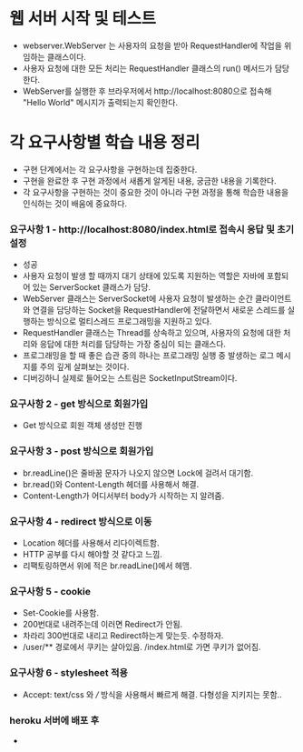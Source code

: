 # 웹 서버 시작 및 테스트
* webserver.WebServer 는 사용자의 요청을 받아 RequestHandler에 작업을 위임하는 클래스이다.
* 사용자 요청에 대한 모든 처리는 RequestHandler 클래스의 run() 메서드가 담당한다.
* WebServer를 실행한 후 브라우저에서 http://localhost:8080으로 접속해 "Hello World" 메시지가 출력되는지 확인한다.

# 각 요구사항별 학습 내용 정리
* 구현 단계에서는 각 요구사항을 구현하는데 집중한다. 
* 구현을 완료한 후 구현 과정에서 새롭게 알게된 내용, 궁금한 내용을 기록한다.
* 각 요구사항을 구현하는 것이 중요한 것이 아니라 구현 과정을 통해 학습한 내용을 인식하는 것이 배움에 중요하다. 

### 요구사항 1 - http://localhost:8080/index.html로 접속시 응답 및 초기 설정
* 성공
* 사용자 요청이 발생 할 때까지 대기 상태에 있도록 지원하는 역할은 자바에 포함되어 있는 ServerSocket 클래스가 담당.
* WebServer 클래스는 ServerSocket에 사용자 요청이 발생하는 순간 클라이언트와 연결을 담당하는 Socket을 RequestHandler에 전달하면서 새로운 스레드를 실행하는 방식으로 멀티스레드 프로그래밍을 지원하고 있다.
* RequestHandler 클래스는 Thread를 상속하고 있으며, 사용자의 요청에 대한 처리와 응답에 대한 처리를 담당하는 가장 중심이 되는 클래스다.
* 프로그래밍을 할 때 좋은 습관 중의 하나는 프로그래밍 실행 중 발생하는 로그 메시지를 주의 깊게 살펴보는 것이다.
* 디버깅하니 실제로 들어오는 스트림은 SocketInputStream이다.

### 요구사항 2 - get 방식으로 회원가입
*  Get 방식으로 회원 객체 생성만 진행

### 요구사항 3 - post 방식으로 회원가입
* br.readLine()은 줄바꿈 문자가 나오지 않으면 Lock에 걸려서 대기함.
* br.read()와 Content-Length 헤더를 사용해서 해결.
* Content-Length가 어디서부터 body가 시작하는 지 알려줌.

### 요구사항 4 - redirect 방식으로 이동

* Location 헤더를 사용해서 리다이렉트함.
* HTTP 공부를 다시 해야할 것 같다고 느낌.
* 리팩토링하면서 위에 적은 br.readLine()에서 헤맴.

### 요구사항 5 - cookie
* Set-Cookie를 사용함.
* 200번대로 내려주는데 이러면 Redirect가 안됨.
* 차라리 300번대로 내리고 Redirect하는게 맞는듯. 수정하자.
* /user/** 경로에서 쿠키는 살아있음. /index.html로 가면 쿠키가 없어짐.

### 요구사항 6 - stylesheet 적용
* Accept: text/css 와 */* 방식을 사용해서 빠르게 해결. 다형성을 지키지는 못함..

### heroku 서버에 배포 후
* 